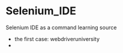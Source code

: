 # Selenium_IDE
 Selenium IDE as a command learning source
 
 - the first case: webdriveruniversity 
 - 
